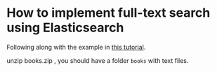 # How to implement full-text search using Elasticsearch

Following along with the example in [this tutorial](https://blog.patricktriest.com/text-search-docker-elasticsearch/).

unzip books.zip , you should have a folder  `books` with text files.
